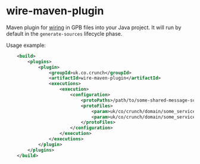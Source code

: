 # wire-maven-plugin
Maven plugin for [wiring](https://square.github.io/wire/) in GPB files into your Java project.
It will run by default in the `generate-sources` lifecycle phase.

Usage example:
```xml
    <build>
        <plugins>
            <plugin>
                <groupId>uk.co.crunch</groupId>
                <artifactId>wire-maven-plugin</artifactId>
                <executions>
                    <execution>
                        <configuration>
                            <protoPaths>/path/to/some-shared-message-schemas</protoPaths>
                            <protoFiles>
                                <param>uk/co/crunch/domain/some_service_request.proto</param>
                                <param>uk/co/crunch/domain/some_service_response.proto</param>
                            </protoFiles>
                        </configuration>
                    </execution>
                </executions>
            </plugin>
        </plugins>
    </build>
```